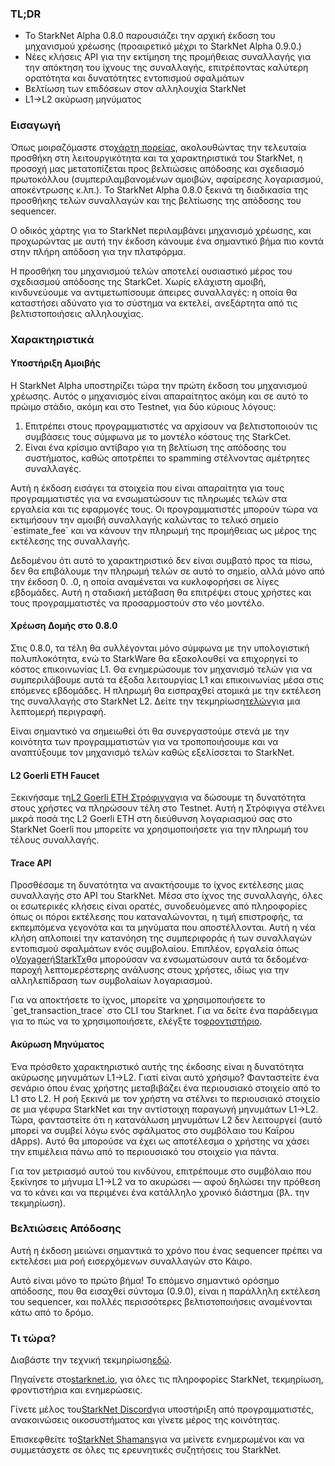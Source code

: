 ### TL;DR

* Το StarkNet Alpha 0.8.0 παρουσιάζει την αρχική έκδοση του μηχανισμού χρέωσης (προαιρετικό μέχρι το StarkNet Alpha 0.9.0.)
* Νέες κλήσεις API για την εκτίμηση της προμήθειας συναλλαγής για την απόκτηση του ίχνους της συναλλαγής, επιτρέποντας καλύτερη ορατότητα και δυνατότητες εντοπισμού σφαλμάτων
* Βελτίωση των επιδόσεων στον αλληλουχία StarkNet
* L1→L2 ακύρωση μηνύματος

### Εισαγωγή

Όπως μοιραζόμαστε στο[χάρτη πορείας](https://www.notion.so/starkware/StarkNet-Alpha-Features-Tentative-Roadmap-f2b8f5f25a2d4d1cb3265fb82a098c51), ακολουθώντας την τελευταία προσθήκη στη λειτουργικότητα και τα χαρακτηριστικά του StarkNet, η προσοχή μας μετατοπίζεται προς βελτιώσεις απόδοσης και σχεδιασμό πρωτοκόλλου (συμπεριλαμβανομένων αμοιβών, αφαίρεσης λογαριασμού, αποκέντρωσης κ.λπ.). Το StarkNet Alpha 0.8.0 ξεκινά τη διαδικασία της προσθήκης τελών συναλλαγών και της βελτίωσης της απόδοσης του sequencer.

Ο οδικός χάρτης για το StarkNet περιλαμβάνει μηχανισμό χρέωσης, και προχωρώντας με αυτή την έκδοση κάνουμε ένα σημαντικό βήμα πιο κοντά στην πλήρη απόδοση για την πλατφόρμα.

Η προσθήκη του μηχανισμού τελών αποτελεί ουσιαστικό μέρος του σχεδιασμού απόδοσης της StarkCet. Χωρίς ελάχιστη αμοιβή, κινδυνεύουμε να αντιμετωπίσουμε άπειρες συναλλαγές: η οποία θα καταστήσει αδύνατο για το σύστημα να εκτελεί, ανεξάρτητα από τις βελτιστοποιήσεις αλληλουχίας.

### Χαρακτηριστικά

#### Υποστήριξη Αμοιβής

Η StarkNet Alpha υποστηρίζει τώρα την πρώτη έκδοση του μηχανισμού χρέωσης. Αυτός ο μηχανισμός είναι απαραίτητος ακόμη και σε αυτό το πρώιμο στάδιο, ακόμη και στο Testnet, για δύο κύριους λόγους:

1. Επιτρέπει στους προγραμματιστές να αρχίσουν να βελτιστοποιούν τις συμβάσεις τους σύμφωνα με το μοντέλο κόστους της StarkCet.
2. Είναι ένα κρίσιμο αντίβαρο για τη βελτίωση της απόδοσης του συστήματος, καθώς αποτρέπει το spamming στέλνοντας αμέτρητες συναλλαγές.

Αυτή η έκδοση εισάγει τα στοιχεία που είναι απαραίτητα για τους προγραμματιστές για να ενσωματώσουν τις πληρωμές τελών στα εργαλεία και τις εφαρμογές τους. Οι προγραμματιστές μπορούν τώρα να εκτιμήσουν την αμοιβή συναλλαγής καλώντας το τελικό σημείο \`estimate_fee\` και να κάνουν την πληρωμή της προμήθειας ως μέρος της εκτέλεσης της συναλλαγής.

Δεδομένου ότι αυτό το χαρακτηριστικό δεν είναι συμβατό προς τα πίσω, δεν θα επιβάλουμε την πληρωμή τελών σε αυτό το σημείο, αλλά μόνο από την έκδοση 0. .0, η οποία αναμένεται να κυκλοφορήσει σε λίγες εβδομάδες. Αυτή η σταδιακή μετάβαση θα επιτρέψει στους χρήστες και τους προγραμματιστές να προσαρμοστούν στο νέο μοντέλο.

#### Χρέωση Δομής στο 0.8.0

Στις 0.8.0, τα τέλη θα συλλέγονται μόνο σύμφωνα με την υπολογιστική πολυπλοκότητα, ενώ το StarkWare θα εξακολουθεί να επιχορηγεί το κόστος επικοινωνίας L1. Θα ενημερώσουμε τον μηχανισμό τελών για να συμπεριλάβουμε αυτά τα έξοδα λειτουργίας L1 και επικοινωνίας μέσα στις επόμενες εβδομάδες. Η πληρωμή θα εισπραχθεί ατομικά με την εκτέλεση της συναλλαγής στο StarkNet L2. Δείτε την τεκμηρίωση[τελών](https://starknet.io/documentation/fee-mechanism/)για μια λεπτομερή περιγραφή.

Είναι σημαντικό να σημειωθεί ότι θα συνεργαστούμε στενά με την κοινότητα των προγραμματιστών για να τροποποιήσουμε και να αναπτύξουμε τον μηχανισμό τελών καθώς εξελίσσεται το StarkNet.

#### L2 Goerli ETH Faucet

Ξεκινήσαμε τη[L2 Goerli ETH Στρόφιγγα](https://faucet.goerli.starknet.io/)για να δώσουμε τη δυνατότητα στους χρήστες να πληρώσουν τέλη στο Testnet. Αυτή η Στρόφιγγα στέλνει μικρά ποσά της L2 Goerli ETH στη διεύθυνση λογαριασμού σας στο StarkNet Goerli που μπορείτε να χρησιμοποιήσετε για την πληρωμή του τέλους συναλλαγής.

#### Trace API

Προσθέσαμε τη δυνατότητα να ανακτήσουμε το ίχνος εκτέλεσης μιας συναλλαγής στο API του StarkNet. Μέσα στο ίχνος της συναλλαγής, όλες οι εσωτερικές κλήσεις είναι ορατές, συνοδευόμενες από πληροφορίες όπως οι πόροι εκτέλεσης που καταναλώνονται, η τιμή επιστροφής, τα εκπεμπόμενα γεγονότα και τα μηνύματα που αποστέλλονται. Αυτή η νέα κλήση απλοποιεί την κατανόηση της συμπεριφοράς ή των συναλλαγών εντοπισμού σφαλμάτων ενός συμβολαίου. Επιπλέον, εργαλεία όπως ο[Voyager](https://voyager.online/)ή[StarkTx](https://starktx.info/)θα μπορούσαν να ενσωματώσουν αυτά τα δεδομένα· παροχή λεπτομερέστερης ανάλυσης στους χρήστες, ιδίως για την αλληλεπίδραση των συμβολαίων λογαριασμού.

Για να αποκτήσετε το ίχνος, μπορείτε να χρησιμοποιήσετε το \`get_transaction_trace\` στο CLI του Starknet. Για να δείτε ένα παράδειγμα για το πώς να το χρησιμοποιήσετε, ελέγξτε το[φροντιστήριο](https://www.cairo-lang.org/docs/hello_starknet/cli.html?#get-transaction-trace).

#### Ακύρωση Μηνύματος

Ένα πρόσθετο χαρακτηριστικό αυτής της έκδοσης είναι η δυνατότητα ακύρωσης μηνυμάτων L1→L2. Γιατί είναι αυτό χρήσιμο? Φανταστείτε ένα σενάριο όπου ένας χρήστης μεταβιβάζει ένα περιουσιακό στοιχείο από το L1 στο L2. Η ροή ξεκινά με τον χρήστη να στέλνει το περιουσιακό στοιχείο σε μια γέφυρα StarkNet και την αντίστοιχη παραγωγή μηνυμάτων L1→L2. Τώρα, φανταστείτε ότι η κατανάλωση μηνυμάτων L2 δεν λειτουργεί (αυτό μπορεί να συμβεί λόγω ενός σφάλματος στο συμβόλαιο του Καΐρου dApps). Αυτό θα μπορούσε να έχει ως αποτέλεσμα ο χρήστης να χάσει την επιμέλεια πάνω από το περιουσιακό του στοιχείο για πάντα.

Για τον μετριασμό αυτού του κινδύνου, επιτρέπουμε στο συμβόλαιο που ξεκίνησε το μήνυμα L1→L2 να το ακυρώσει — αφού δηλώσει την πρόθεση να το κάνει και να περιμένει ένα κατάλληλο χρονικό διάστημα (βλ. την τεκμηρίωση[](https://starknet.io/l1-l2-messaging/#cancellation)).

### Βελτιώσεις Απόδοσης

Αυτή η έκδοση μειώνει σημαντικά το χρόνο που ένας sequencer πρέπει να εκτελέσει μια ροή εισερχόμενων συναλλαγών στο Κάιρο.

Αυτό είναι μόνο το πρώτο βήμα! Το επόμενο σημαντικό ορόσημο απόδοσης, που θα εισαχθεί σύντομα (0.9.0), είναι η παράλληλη εκτέλεση του sequencer, και πολλές περισσότερες βελτιστοποιήσεις αναμένονται κάτω από το δρόμο.

### Τι τώρα?

Διαβάστε την τεχνική τεκμηρίωση[εδώ](https://starknet.io/documentation/fee-mechanism/).

Πηγαίνετε στο[starknet.io](https://starknet.io/), για όλες τις πληροφορίες StarkNet, τεκμηρίωση, φροντιστήρια και ενημερώσεις.

Γίνετε μέλος του[StarkNet Discord](https://discord.gg/uJ9HZTUk2Y)για υποστήριξη από προγραμματιστές, ανακοινώσεις οικοσυστήματος και γίνετε μέρος της κοινότητας.

Επισκεφθείτε το[StarkNet Shamans](https://community.starknet.io/)για να μείνετε ενημερωμένοι και να συμμετάσχετε σε όλες τις ερευνητικές συζητήσεις του StarkNet.